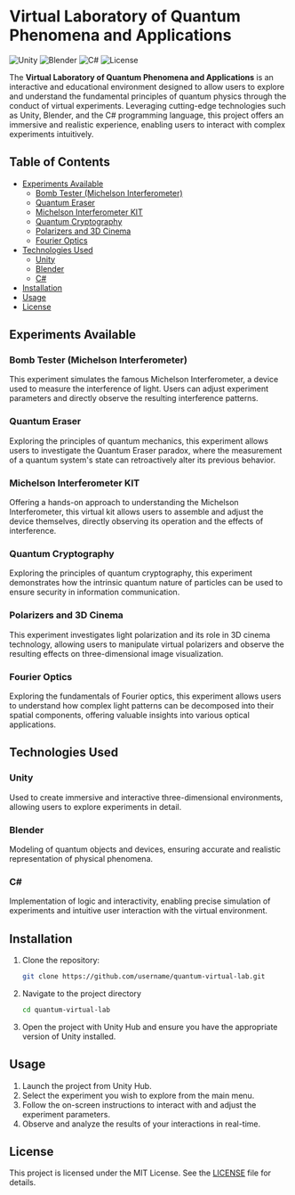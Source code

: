 # Virtual Laboratory of Quantum Phenomena and Applications

![Unity](https://img.shields.io/badge/Unity-2021.3-blue)
![Blender](https://img.shields.io/badge/Blender-2.92-orange)
![C#](https://img.shields.io/badge/C%23-9.0-green)
![License](https://img.shields.io/badge/License-MIT-yellow)

The **Virtual Laboratory of Quantum Phenomena and Applications** is an interactive and educational environment designed to allow users to explore and understand the fundamental principles of quantum physics through the conduct of virtual experiments. Leveraging cutting-edge technologies such as Unity, Blender, and the C# programming language, this project offers an immersive and realistic experience, enabling users to interact with complex experiments intuitively.

## Table of Contents
- [Experiments Available](#experiments-available)
  - [Bomb Tester (Michelson Interferometer)](#bomb-tester-michelson-interferometer)
  - [Quantum Eraser](#quantum-eraser)
  - [Michelson Interferometer KIT](#michelson-interferometer-kit)
  - [Quantum Cryptography](#quantum-cryptography)
  - [Polarizers and 3D Cinema](#polarizers-and-3d-cinema)
  - [Fourier Optics](#fourier-optics)
- [Technologies Used](#technologies-used)
  - [Unity](#unity)
  - [Blender](#blender)
  - [C#](#c)
- [Installation](#installation)
- [Usage](#usage)
- [License](#license)

## Experiments Available

### Bomb Tester (Michelson Interferometer)
This experiment simulates the famous Michelson Interferometer, a device used to measure the interference of light. Users can adjust experiment parameters and directly observe the resulting interference patterns.

### Quantum Eraser
Exploring the principles of quantum mechanics, this experiment allows users to investigate the Quantum Eraser paradox, where the measurement of a quantum system's state can retroactively alter its previous behavior.

### Michelson Interferometer KIT
Offering a hands-on approach to understanding the Michelson Interferometer, this virtual kit allows users to assemble and adjust the device themselves, directly observing its operation and the effects of interference.

### Quantum Cryptography
Exploring the principles of quantum cryptography, this experiment demonstrates how the intrinsic quantum nature of particles can be used to ensure security in information communication.

### Polarizers and 3D Cinema
This experiment investigates light polarization and its role in 3D cinema technology, allowing users to manipulate virtual polarizers and observe the resulting effects on three-dimensional image visualization.

### Fourier Optics
Exploring the fundamentals of Fourier optics, this experiment allows users to understand how complex light patterns can be decomposed into their spatial components, offering valuable insights into various optical applications.

## Technologies Used

### Unity
Used to create immersive and interactive three-dimensional environments, allowing users to explore experiments in detail.

### Blender
Modeling of quantum objects and devices, ensuring accurate and realistic representation of physical phenomena.

### C#
Implementation of logic and interactivity, enabling precise simulation of experiments and intuitive user interaction with the virtual environment.

## Installation

1. Clone the repository:
   ```sh
   git clone https://github.com/username/quantum-virtual-lab.git
2. Navigate to the project directory
   ```sh
   cd quantum-virtual-lab
3. Open the project with Unity Hub and ensure you have the appropriate version of Unity installed.

## Usage
1. Launch the project from Unity Hub.
2. Select the experiment you wish to explore from the main menu.
3. Follow the on-screen instructions to interact with and adjust the experiment parameters.
4. Observe and analyze the results of your interactions in real-time.

## License
This project is licensed under the MIT License. See the [LICENSE](LICENSE) file for details.
